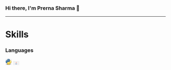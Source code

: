 ### Hi there, I'm Prerna Sharma 👋

---
# Skills

### Languages
<!-- Python -->
<img src="https://github.com/sharma-prerna/sharma-prerna/blob/main/logos/python.jfif" alt="Python Logo" title="Python" style="width:20px;"/>
<img src="https://github.com/sharma-prerna/sharma-prerna/blob/main/logos/java.png" alt="Java" title="Python" style="width:20px;"/>
 <!-- 
<img src="https://github.com/sharma-prerna/sharma-prerna/blob/main/logos/python.jfif" alt="Python Logo" title="Python" style="width:20px;"/>
<img src="https://github.com/sharma-prerna/sharma-prerna/blob/main/logos/python.jfif" alt="Python Logo" title="Python" style="width:20px;"/>
<img src="https://github.com/sharma-prerna/sharma-prerna/blob/main/logos/python.jfif" alt="Python Logo" title="Python" style="width:20px;"/>
<img src="https://github.com/sharma-prerna/sharma-prerna/blob/main/logos/python.jfif" alt="Python Logo" title="Python" style="width:20px;"/>
-->


<!--
**sharma-prerna/sharma-prerna** is a ✨ _special_ ✨ repository because its `README.md` (this file) appears on your GitHub profile.

Here are some ideas to get you started:

- 🔭 I’m currently working on ...
- 🌱 I’m currently learning ...
- 👯 I’m looking to collaborate on ...
- 🤔 I’m looking for help with ...
- 💬 Ask me about ...
- 📫 How to reach me: ...
- 😄 Pronouns: ...
- ⚡ Fun fact: ...
-->
